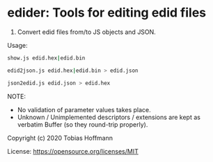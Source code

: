 edider: Tools for editing edid files
====================================

1. Convert edid files from/to JS objects and JSON.

Usage:
```sh
show.js edid.hex|edid.bin

edid2json.js edid.hex|edid.bin > edid.json

json2edid.js edid.json > edid.hex

```

NOTE:
 * No validation of parameter values takes place.
 * Unknown / Unimplemented descriptors / extensions are kept as verbatim Buffer (so they round-trip properly).


Copyright (c) 2020 Tobias Hoffmann

License: https://opensource.org/licenses/MIT

